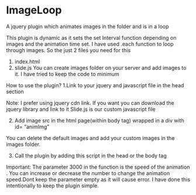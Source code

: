 ImageLoop
=========

A jquery plugin which animates images in the folder and is in a loop

This plugin is dynamic as it sets the set Interval function depending on images and the animation time set. 
I have used .each function to loop through images.
So the just 2 files you need for this
1. index.html
2. slide.js
You can create images folder on your server and add images to it.
I have tried to keep the code to minimum  

How to use the plugin?
1.Link to your jquery and javascript file in the head section
<head>
<script src="http://ajax.googleapis.com/ajax/libs/jquery/1.11.1/jquery.min.js"></script>
<script  type=”text/javascript” src="slide.js"></script>
</head>
Note:
 I prefer using jquery cdn link. If you want you can download the jquery library and link to it
Slide.js is  our custom javascript file 

2. Add image src in the html page(within body tag) wrapped in a div with id= “animImg”

You can delete the default images and add your custom images in the images folder.


3. Call the plugin by adding this script in the head or the body tag 

Important: The parameter  3000 in the function is the speed of the animation . You can increase or decrease the number to change the animation speed.Dont keep the parameter empty as it will cause error. I have done this intentionally to keep the plugin simple. 
